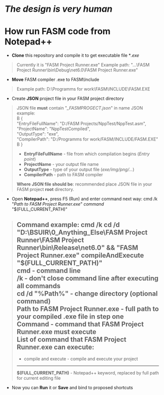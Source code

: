 # *The design is very human*

# How run FASM code from Notepad++
- **Clone** this repository and compile it to get executable file **.exe*
> Currently it is "FASM Project Runner.exe"
> Example path: "...\FASM Project Runner\bin\Debug\net6.0\FASM Project Runner.exe"
- **Move** FASM compiler .exe to FASM\Include
> Example path: D:\Programms for work\FASM\INCLUDE\FASM.EXE
- Create **JSON** project file in your FASM project directory
>JSON file **must** contain "*_FASMPROGECT.json*" in name 
>JSON example:  
>В {    
    "EntryFileFullName": "D:/FASM Projects/NppTest/NppTest.asm",  
    "ProjectName": "NppTestCompiled",  
    "OutputType": "exe",   
    "CompilerPath": "D:/Programms for work/FASM/INCLUDE/FASM.EXE"  
В }
>- **EntryFileFullName** - file from which compilation begins (*Entry point*)
>- **ProjectName** - your output file name
>- **OutputType** - type of your output file (*exe/img/png/...*)
>- **CompilerPath** - path to FASM compiler
>
>**Where JSON file should be**: recommended place JSON file in your FASM project **root** directory. 
- Open **Notepad++**, press F5 (Run) and enter command next way: cmd /k "*Path to FASM Project Runner.exe*" *command* "$(FULL_CURRENT_PATH)"
> **Command example**: cmd /k cd /d "D:\BSUIR\0_Anything_Else\FASM Project Runner\FASM Project Runner\bin\Release\net6.0" && "FASM Project Runner.exe" compileAndExecute "$(FULL_CURRENT_PATH)"  
> **cmd** - command line  
>  **/k** - don't close command line after executing all commands  
>  **cd /d "%Path%"** - change directory (optional command)  
> **Path to FASM Project Runner.exe** - full path to your compiled .exe file in step one  
> **Command** - command that FASM Project Runner.exe **must** execute  
> **List** of command that FASM Project Runner.exe **can** execute:  
>-
> - compile and execute - compile and execute your project
>---     
> **$(FULL_CURRENT_PATH)** - Notepad++ keyword, replaced by full path for current editing file 
- Now you can **Run** it or **Save** and bind to proposed shortcuts
